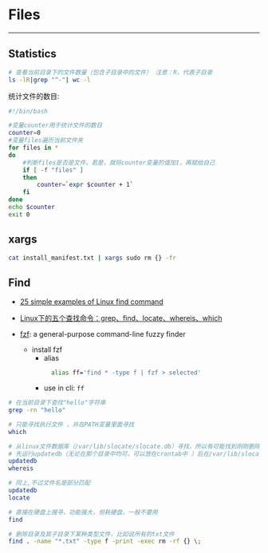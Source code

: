 # Files

-----

## Statistics

```sh
# 查看当前目录下的文件数量（包含子目录中的文件） 注意：R，代表子目录
ls -lR|grep "^-"| wc -l
```

统计文件的数目:

```bash
#!/bin/bash

#变量counter用于统计文件的数目
counter=0
#变量files遍历当前文件夹
for files in *
do
	#判断files是否是文件，若是，就将counter变量的值加1，再赋给自己
	if [ -f "files" ]
	then
		counter=`expr $counter + 1`
	fi
done
echo $counter
exit 0
```

## xargs

```sh
cat install_manifest.txt | xargs sudo rm {} -fr
```

## Find

* [25 simple examples of Linux find command](http://www.binarytides.com/linux-find-command-examples/)

* [Linux下的五个查找命令：grep、find、locate、whereis、which](http://www.cnblogs.com/wanqieddy/archive/2011/07/15/2107071.html)

* [fzf](https://github.com/junegunn/fzf): a general-purpose command-line fuzzy finder
  - install fzf
	- alias
	  ```sh
		alias ff='find * -type f | fzf > selected'
		```
	- use in cli: `ff`

```bash
# 在当前目录下查找"hello"字符串
grep -rn "hello"

# 只能寻找执行文件 ，并在PATH变量里面寻找
which

# 从linux文件数据库（/var/lib/slocate/slocate.db）寻找，所以有可能找到刚刚删除或者没有发现新建的文件
# 先运行updatedb（无论在那个目录中均可，可以放在crontab中 ）后在/var/lib/slocate/下生成 slocate.db 数据库即可快速查找，在命令提示符下直接执行#updatedb命令即可
updatedb
whereis

# 同上,不过文件名是部分匹配
updatedb
locate

# 直接在硬盘上搜寻，功能强大，但耗硬盘，一般不要用
find

# 删除目录及其子目录下某种类型文件，比如说所有的txt文件
find . -name "*.txt" -type f -print -exec rm -rf {} \;
```
